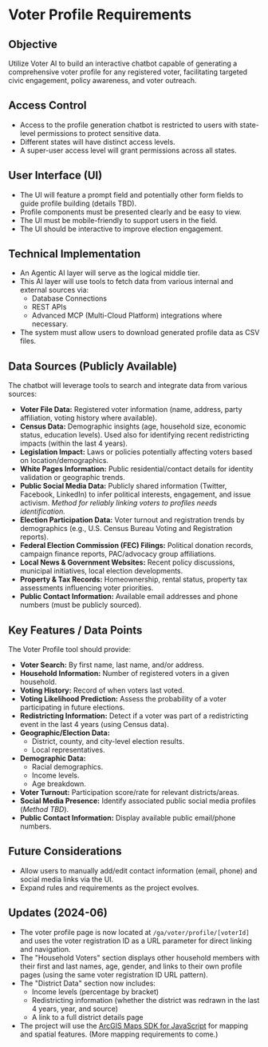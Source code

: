 # Voter Profile Requirements

## Objective

Utilize Voter AI to build an interactive chatbot capable of generating a comprehensive voter profile for any registered voter, facilitating targeted civic engagement, policy awareness, and voter outreach.

## Access Control
- Access to the profile generation chatbot is restricted to users with state-level permissions to protect sensitive data.
- Different states will have distinct access levels.
- A super-user access level will grant permissions across all states.

## User Interface (UI)
- The UI will feature a prompt field and potentially other form fields to guide profile building (details TBD).
- Profile components must be presented clearly and be easy to view.
- The UI must be mobile-friendly to support users in the field.
- The UI should be interactive to improve election engagement.

## Technical Implementation
- An Agentic AI layer will serve as the logical middle tier.
- This AI layer will use tools to fetch data from various internal and external sources via:
    - Database Connections
    - REST APIs
    - Advanced MCP (Multi-Cloud Platform) integrations where necessary.
- The system must allow users to download generated profile data as CSV files.

## Data Sources (Publicly Available)
The chatbot will leverage tools to search and integrate data from various sources:
- **Voter File Data:** Registered voter information (name, address, party affiliation, voting history where available).
- **Census Data:** Demographic insights (age, household size, economic status, education levels). Used also for identifying recent redistricting impacts (within the last 4 years).
- **Legislation Impact:** Laws or policies potentially affecting voters based on location/demographics.
- **White Pages Information:** Public residential/contact details for identity validation or geographic trends.
- **Public Social Media Data:** Publicly shared information (Twitter, Facebook, LinkedIn) to infer political interests, engagement, and issue activism. *Method for reliably linking voters to profiles needs identification.*
- **Election Participation Data:** Voter turnout and registration trends by demographics (e.g., U.S. Census Bureau Voting and Registration reports).
- **Federal Election Commission (FEC) Filings:** Political donation records, campaign finance reports, PAC/advocacy group affiliations.
- **Local News & Government Websites:** Recent policy discussions, municipal initiatives, local election developments.
- **Property & Tax Records:** Homeownership, rental status, property tax assessments influencing voter priorities.
- **Public Contact Information:** Available email addresses and phone numbers (must be publicly sourced).

## Key Features / Data Points
The Voter Profile tool should provide:
- **Voter Search:** By first name, last name, and/or address.
- **Household Information:** Number of registered voters in a given household.
- **Voting History:** Record of when voters last voted.
- **Voting Likelihood Prediction:** Assess the probability of a voter participating in future elections.
- **Redistricting Information:** Detect if a voter was part of a redistricting event in the last 4 years (using Census data).
- **Geographic/Election Data:**
    - District, county, and city-level election results.
    - Local representatives.
- **Demographic Data:**
    - Racial demographics.
    - Income levels.
    - Age breakdown.
- **Voter Turnout:** Participation score/rate for relevant districts/areas.
- **Social Media Presence:** Identify associated public social media profiles (*Method TBD*).
- **Public Contact Information:** Display available public email/phone numbers.

## Future Considerations
- Allow users to manually add/edit contact information (email, phone) and social media links via the UI.
- Expand rules and requirements as the project evolves.

## Updates (2024-06)

- The voter profile page is now located at `/ga/voter/profile/[voterId]` and uses the voter registration ID as a URL parameter for direct linking and navigation.
- The "Household Voters" section displays other household members with their first and last names, age, gender, and links to their own profile pages (using the same voter registration ID URL pattern).
- The "District Data" section now includes:
    - Income levels (percentage by bracket)
    - Redistricting information (whether the district was redrawn in the last 4 years, year, and source)
    - A link to a full district details page
- The project will use the [ArcGIS Maps SDK for JavaScript](https://developers.arcgis.com/javascript/latest/) for mapping and spatial features. (More mapping requirements to come.)

